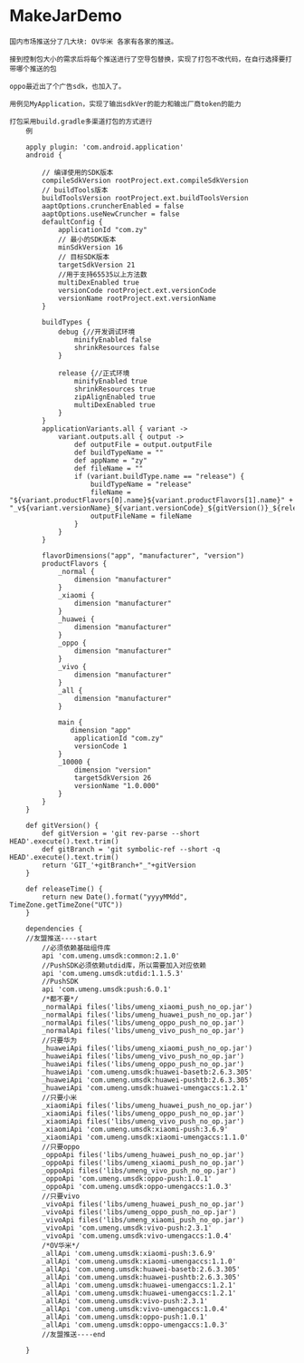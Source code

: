 # MakeJarDemo

    国内市场推送分了几大块: OV华米 各家有各家的推送。
    
    接到控制包大小的需求后将每个推送进行了空导包替换，实现了打包不改代码，在自行选择要打带哪个推送的包  

    oppo最近出了个广告sdk，也加入了。

    用例见MyApplication，实现了输出sdkVer的能力和输出厂商token的能力

    打包采用build.gradle多渠道打包的方式进行
        例

        apply plugin: 'com.android.application'
        android {

            // 编译使用的SDK版本
            compileSdkVersion rootProject.ext.compileSdkVersion
            // buildTools版本
            buildToolsVersion rootProject.ext.buildToolsVersion
            aaptOptions.cruncherEnabled = false
            aaptOptions.useNewCruncher = false
            defaultConfig {
                applicationId "com.zy"
                // 最小的SDK版本
                minSdkVersion 16
                // 目标SDK版本
                targetSdkVersion 21
                //用于支持65535以上方法数
                multiDexEnabled true
                versionCode rootProject.ext.versionCode
                versionName rootProject.ext.versionName
            }

            buildTypes {
                debug {//开发调试环境
                    minifyEnabled false
                    shrinkResources false
                }

                release {//正式环境
                    minifyEnabled true
                    shrinkResources true
                    zipAlignEnabled true
                    multiDexEnabled true
                }
            }
            applicationVariants.all { variant ->
                variant.outputs.all { output ->
                    def outputFile = output.outputFile
                    def buildTypeName = ""
                    def appName = "zy"
                    def fileName = ""
                    if (variant.buildType.name == "release") {
                        buildTypeName = "release"
                        fileName = "${variant.productFlavors[0].name}${variant.productFlavors[1].name}" + "_v${variant.versionName}_${variant.versionCode}_${gitVersion()}_${releaseTime()}_${buildTypeName}.apk"
                        outputFileName = fileName
                    }
                }
            }

            flavorDimensions("app", "manufacturer", "version")
            productFlavors {
                _normal {
                    dimension "manufacturer"
                }
                _xiaomi {
                    dimension "manufacturer"
                }
                _huawei {
                    dimension "manufacturer"
                }
                _oppo {
                    dimension "manufacturer"
                }
                _vivo {
                    dimension "manufacturer"
                }
                _all {
                    dimension "manufacturer"
                }

                main {
                   dimension "app"
                    applicationId "com.zy"
                    versionCode 1
                }
                _10000 {
                    dimension "version"
                    targetSdkVersion 26
                    versionName "1.0.000"
                }
            }
        }

        def gitVersion() {
            def gitVersion = 'git rev-parse --short HEAD'.execute().text.trim()
            def gitBranch = 'git symbolic-ref --short -q HEAD'.execute().text.trim()
            return 'GIT_'+gitBranch+"_"+gitVersion
        }

        def releaseTime() {
            return new Date().format("yyyyMMdd", TimeZone.getTimeZone("UTC"))
        }

        dependencies {
        //友盟推送----start
            //必须依赖基础组件库
            api 'com.umeng.umsdk:common:2.1.0'
            //PushSDK必须依赖utdid库，所以需要加入对应依赖
            api 'com.umeng.umsdk:utdid:1.1.5.3'
            //PushSDK
            api 'com.umeng.umsdk:push:6.0.1'
            /*都不要*/
            _normalApi files('libs/umeng_xiaomi_push_no_op.jar')
            _normalApi files('libs/umeng_huawei_push_no_op.jar')
            _normalApi files('libs/umeng_oppo_push_no_op.jar')
            _normalApi files('libs/umeng_vivo_push_no_op.jar')
            //只要华为
            _huaweiApi files('libs/umeng_xiaomi_push_no_op.jar')
            _huaweiApi files('libs/umeng_vivo_push_no_op.jar')
            _huaweiApi files('libs/umeng_oppo_push_no_op.jar')
            _huaweiApi 'com.umeng.umsdk:huawei-basetb:2.6.3.305'
            _huaweiApi 'com.umeng.umsdk:huawei-pushtb:2.6.3.305'
            _huaweiApi 'com.umeng.umsdk:huawei-umengaccs:1.2.1'
            //只要小米
            _xiaomiApi files('libs/umeng_huawei_push_no_op.jar')
            _xiaomiApi files('libs/umeng_oppo_push_no_op.jar')
            _xiaomiApi files('libs/umeng_vivo_push_no_op.jar')
            _xiaomiApi 'com.umeng.umsdk:xiaomi-push:3.6.9'
            _xiaomiApi 'com.umeng.umsdk:xiaomi-umengaccs:1.1.0'
            //只要oppo
            _oppoApi files('libs/umeng_huawei_push_no_op.jar')
            _oppoApi files('libs/umeng_xiaomi_push_no_op.jar')
            _oppoApi files('libs/umeng_vivo_push_no_op.jar')
            _oppoApi 'com.umeng.umsdk:oppo-push:1.0.1'
            _oppoApi 'com.umeng.umsdk:oppo-umengaccs:1.0.3'
            //只要vivo
            _vivoApi files('libs/umeng_huawei_push_no_op.jar')
            _vivoApi files('libs/umeng_oppo_push_no_op.jar')
            _vivoApi files('libs/umeng_xiaomi_push_no_op.jar')
            _vivoApi 'com.umeng.umsdk:vivo-push:2.3.1'
            _vivoApi 'com.umeng.umsdk:vivo-umengaccs:1.0.4'
            /*OV华米*/
            _allApi 'com.umeng.umsdk:xiaomi-push:3.6.9'
            _allApi 'com.umeng.umsdk:xiaomi-umengaccs:1.1.0'
            _allApi 'com.umeng.umsdk:huawei-basetb:2.6.3.305'
            _allApi 'com.umeng.umsdk:huawei-pushtb:2.6.3.305'
            _allApi 'com.umeng.umsdk:huawei-umengaccs:1.2.1'
            _allApi 'com.umeng.umsdk:huawei-umengaccs:1.2.1'
            _allApi 'com.umeng.umsdk:vivo-push:2.3.1'
            _allApi 'com.umeng.umsdk:vivo-umengaccs:1.0.4'
            _allApi 'com.umeng.umsdk:oppo-push:1.0.1'
            _allApi 'com.umeng.umsdk:oppo-umengaccs:1.0.3'
            //友盟推送----end

        }



